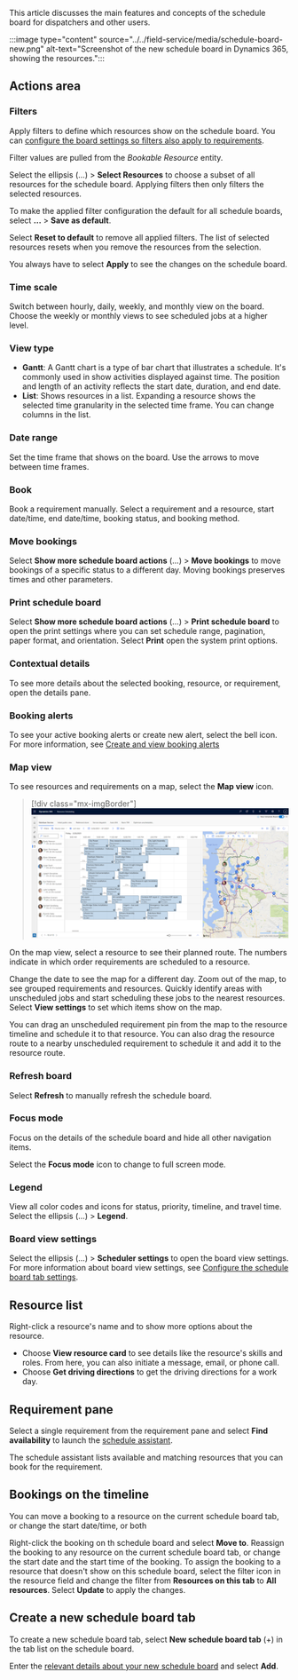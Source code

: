 This article discusses the main features and concepts of the schedule board for dispatchers and other users.

:::image type="content" source="../../field-service/media/schedule-board-new.png" alt-text="Screenshot of the new schedule board in Dynamics 365, showing the resources.":::

## Actions area

### Filters

Apply filters to define which resources show on the schedule board. You can [configure the board settings so filters also apply to requirements](../../common-scheduler/schedule-board-tab-settings.md).

Filter values are pulled from the *Bookable Resource* entity.

Select the ellipsis (&hellip;) > **Select Resources** to choose a subset of all resources for the schedule board. Applying filters then only filters the selected resources.

To make the applied filter configuration the default for all schedule boards, select **&hellip;** > **Save as default**.

Select **Reset to default** to remove all applied filters. The list of selected resources resets when you remove the resources from the selection.

You always have to select **Apply** to see the changes on the schedule board.

### Time scale

Switch between hourly, daily, weekly, and monthly view on the board. Choose the weekly or monthly views to see scheduled jobs at a higher level.

### View type

- **Gantt**: A Gantt chart is a type of bar chart that illustrates a schedule. It's commonly used in show activities displayed against time. The position and length of an activity reflects the start date, duration, and end date.
- **List**: Shows resources in a list. Expanding a resource shows the selected time granularity in the selected time frame. You can change columns in the list.

### Date range

Set the time frame that shows on the board. Use the arrows to move between time frames.

### Book

Book a requirement manually. Select a requirement and a resource, start date/time, end date/time, booking status, and booking method.

### Move bookings

Select **Show more schedule board actions** (&hellip;) > **Move bookings** to move bookings of a specific status to a different day. Moving bookings preserves times and other parameters.

### Print schedule board

Select **Show more schedule board actions** (&hellip;) > **Print schedule board** to open the print settings where you can set schedule range, pagination, paper format, and orientation. Select **Print** open the system print options.

### Contextual details

To see more details about the selected booking, resource, or requirement, open the details pane.

### Booking alerts

To see your active booking alerts or create new alert, select the bell icon. For more information, see [Create and view booking alerts](../../common-scheduler/booking-alert.md)

### Map view

To see resources and requirements on a map, select the **Map view** icon.

> [!div class="mx-imgBorder"]
> ![Screenshot of the schedule board with map view.](../../field-service/media/Schedule-Board-New-Map-02.png)

On the map view, select a resource to see their planned route. The numbers indicate in which order requirements are scheduled to a resource.

Change the date to see the map for a different day. Zoom out of the map, to see grouped requirements and resources. Quickly identify areas with unscheduled jobs and start scheduling these jobs to the nearest resources. Select **View settings** to set which items show on the map.

You can drag an unscheduled requirement pin from the map to the resource timeline and schedule it to that resource. You can also drag the resource route to a nearby unscheduled requirement to schedule it and add it to the resource route.

### Refresh board

Select **Refresh** to manually refresh the schedule board.

### Focus mode

Focus on the details of the schedule board and hide all other navigation items.

Select the **Focus mode** icon to change to full screen mode.

### Legend

View all color codes and icons for  status, priority, timeline, and travel time. Select the ellipsis (&hellip;) > **Legend**.

### Board view settings

Select the ellipsis (&hellip;) > **Scheduler settings** to open the board view settings. For more information about board view settings, see [Configure the schedule board tab settings](../../common-scheduler/schedule-board-tab-settings.md).

## Resource list

Right-click a resource's name and to show more options about the resource.

- Choose **View resource card** to see details like the resource's skills and roles. From here, you can also initiate a message, email, or phone call.
- Choose **Get driving directions** to get the driving directions for a work day.

## Requirement pane

Select a single requirement from the requirement pane and select **Find availability** to launch the [schedule assistant](../../common-scheduler/schedule-assistant.md).

The schedule assistant lists available and matching resources that you can book for the requirement.

## Bookings on the timeline

You can move a booking to a resource on the current schedule board tab, or change the start date/time, or both

Right-click the booking on th schedule board and select **Move to**. Reassign the booking to any resource on the current schedule board tab, or change the start date and the start time of the booking. To assign the booking to a resource that doesn't show on this schedule board, select the filter icon in the resource field and change the filter from **Resources on this tab** to **All resources**. Select **Update** to apply the changes.

## Create a new schedule board tab

To create a new schedule board tab, select **New schedule board tab** (+) in the tab list on the schedule board.

Enter the [relevant details about your new schedule board](../../common-scheduler/schedule-board-tab-settings.md) and select **Add**.
